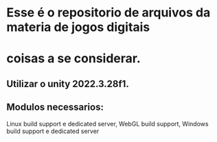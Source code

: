 # Esse é o repositorio de arquivos da materia de jogos digitais

# coisas a se considerar.

## Utilizar o unity 2022.3.28f1.

## Modulos necessarios: 
Linux build support e dedicated server, WebGL build support, Windows build support e dedicated server
